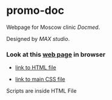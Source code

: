 # promo-doc


Webpage for Moscow clinic *Docmed*. 

Designed by *MAX studio*.

### Look at this [web page](https://pollyleyka.github.io/promo-doc/) in browser

* [link to HTML file](/index.html)

* [link to main CSS file](/style.css)

Scripts are inside HTML File
